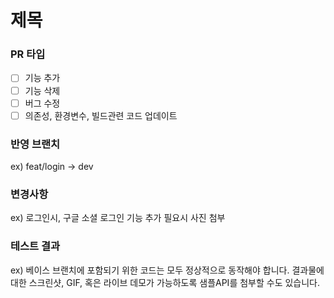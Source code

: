 # 제목
### PR 타입
- [ ] 기능 추가
- [ ] 기능 삭제
- [ ] 버그 수정
- [ ] 의존성, 환경변수, 빌드관련 코드 업데이트

### 반영 브랜치
ex) feat/login -> dev

### 변경사항
ex) 로그인시, 구글 소셜 로그인 기능 추가
필요시 사진 첨부

### 테스트 결과
ex) 베이스 브랜치에 포함되기 위한 코드는 모두 정상적으로 동작해야 합니다. 결과물에 대한 스크린샷, GIF, 혹은 라이브 데모가 가능하도록 샘플API를 첨부할 수도 있습니다.


